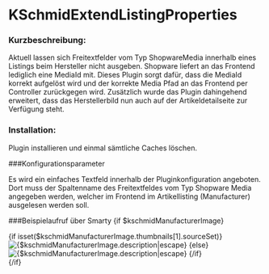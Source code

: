 # KSchmidExtendListingProperties

### Kurzbeschreibung: 
Aktuell lassen sich Freitextfelder vom Typ ShopwareMedia innerhalb eines Listings beim Hersteller nicht ausgeben. Shopware liefert an das Frontend lediglich eine MediaId mit. 
Dieses Plugin sorgt dafür, dass die MediaId korrekt aufgelöst wird und der korrekte Media Pfad an das Frontend per Controller zurückgegen wird.
Zusätzlich wurde das Plugin dahingehend erweitert, dass das Herstellerbild nun auch auf der Artikeldetailseite zur Verfügung steht. 

### Installation: 

Plugin installieren und einmal sämtliche Caches löschen.

###Konfigurationsparameter

Es wird ein einfaches Textfeld innerhalb der Pluginkonfiguration angeboten. Dort muss der Spaltenname des Freitextfeldes vom Typ Shopware Media angegeben werden, welcher im Frontend im Artikellisting (Manufacturer) ausgelesen werden soll.
 
###Beispielaufruf über Smarty
    {if $kschmidManufacturerImage}
        <div class="hero--mediafile">
            {if isset($kschmidManufacturerImage.thumbnails[1].sourceSet)}
                <img class ="vendor--image" srcset="{$kschmidManufacturerImage.thumbnails[1].sourceSet}"
                     alt="{$kschmidManufacturerImage.description|escape}"
                     title="{$manufacturer->getName()|truncate:160}" />
            {else}
                <img class="vendor--image" src="{link file=$kschmidManufacturerImage.source}"
                     alt="{$kschmidManufacturerImage.description|escape}"
                     title="{$manufacturer->getName()|truncate:160}" />
            {/if}
        </div>
    {/if}